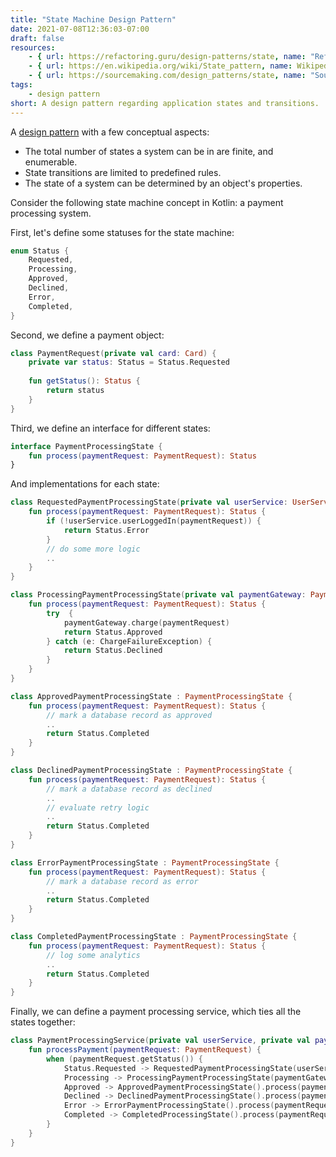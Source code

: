 ```yaml
---
title: "State Machine Design Pattern"
date: 2021-07-08T12:36:03-07:00
draft: false
resources:
    - { url: https://refactoring.guru/design-patterns/state, name: "Refactoring Guru" }
    - { url: https://en.wikipedia.org/wiki/State_pattern, name: Wikipedia }
    - { url: https://sourcemaking.com/design_patterns/state, name: "Source Making" }
tags:
    - design pattern
short: A design pattern regarding application states and transitions.
---
```


A [design pattern](/glossary/design-pattern) with a few conceptual aspects:

* The total number of states a system can be in are finite, and enumerable.
* State transitions are limited to predefined rules.
* The state of a system can be determined by an object's properties.

Consider the following state machine concept in Kotlin: a payment processing system.

First, let's define some statuses for the state machine:
```kotlin
enum Status {
    Requested,
    Processing,
    Approved,
    Declined,
    Error,
    Completed,
}
```

Second, we define a payment object:
```kotlin
class PaymentRequest(private val card: Card) {
    private var status: Status = Status.Requested
    
    fun getStatus(): Status {
        return status
    }
}
```

Third, we define an interface for different states:
```kotlin
interface PaymentProcessingState {
    fun process(paymentRequest: PaymentRequest): Status
}
```

And implementations for each state:
```kotlin
class RequestedPaymentProcessingState(private val userService: UserService) : PaymentProcessingState {
    fun process(paymentRequest: PaymentRequest): Status {
        if (!userService.userLoggedIn(paymentRequest)) {
            return Status.Error
        }
        // do some more logic
        ..
    }
}

class ProcessingPaymentProcessingState(private val paymentGateway: PaymentGateway) : PaymentProcessingState {
    fun process(paymentRequest: PaymentRequest): Status {
        try  {
            paymentGateway.charge(paymentRequest)
            return Status.Approved
        } catch (e: ChargeFailureException) {
            return Status.Declined
        }
    }
}

class ApprovedPaymentProcessingState : PaymentProcessingState {
    fun process(paymentRequest: PaymentRequest): Status {
        // mark a database record as approved
        ..
        return Status.Completed
    }
}

class DeclinedPaymentProcessingState : PaymentProcessingState {
    fun process(paymentRequest: PaymentRequest): Status {
        // mark a database record as declined
        ..
        // evaluate retry logic
        ..
        return Status.Completed
    }
}

class ErrorPaymentProcessingState : PaymentProcessingState {
    fun process(paymentRequest: PaymentRequest): Status {
        // mark a database record as error
        ..
        return Status.Completed
    }
}

class CompletedPaymentProcessingState : PaymentProcessingState {
    fun process(paymentRequest: PaymentRequest): Status {
        // log some analytics
        ..
        return Status.Completed
    }
}
```

Finally, we can define a payment processing service, which ties all the states together:
```kotlin
class PaymentProcessingService(private val userService, private val paymentGateway: PaymentGateway)  {
    fun processPayment(paymentRequest: PaymentRequest) {
        when (paymentRequest.getStatus()) {
            Status.Requested -> RequestedPaymentProcessingState(userService).process(paymentRequest)
            Processing -> ProcessingPaymentProcessingState(paymentGateway).process(paymentRequest)
            Approved -> ApprovedPaymentProcessingState().process(paymentRequest)
            Declined -> DeclinedPaymentProcessingState().process(paymentRequest)
            Error -> ErrorPaymentProcessingState().process(paymentRequest)
            Completed -> CompletedProcessingState().process(paymentRequest)
        }
    }
}
```

